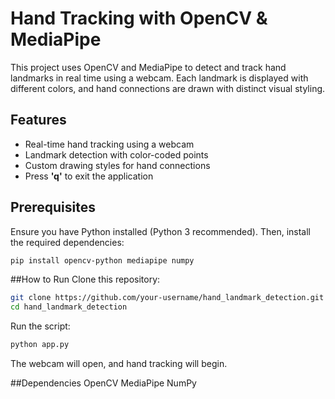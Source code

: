 # Hand Tracking with OpenCV & MediaPipe  

This project uses OpenCV and MediaPipe to detect and track hand landmarks in real time using a webcam. Each landmark is displayed with different colors, and hand connections are drawn with distinct visual styling.  

## Features  

- Real-time hand tracking using a webcam  
- Landmark detection with color-coded points  
- Custom drawing styles for hand connections  
- Press **'q'** to exit the application  

## Prerequisites  

Ensure you have Python installed (Python 3 recommended). Then, install the required dependencies:  

```bash
pip install opencv-python mediapipe numpy
```

##How to Run
Clone this repository:
```bash
git clone https://github.com/your-username/hand_landmark_detection.git
cd hand_landmark_detection
```

Run the script:
```bash
python app.py
```
The webcam will open, and hand tracking will begin.

##Dependencies
OpenCV
MediaPipe
NumPy
